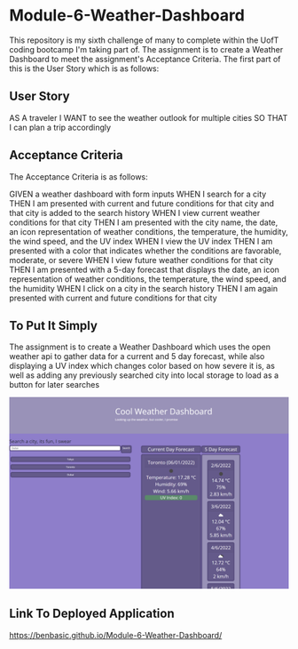 # Module-6-Weather-Dashboard

This repository is my sixth challenge of many to complete within the UofT coding bootcamp I'm taking part of. 
The assignment is to create a Weather Dashboard to meet the assignment's Acceptance Criteria.
The first part of this is the User Story which is as follows:

## User Story

AS A traveler
I WANT to see the weather outlook for multiple cities
SO THAT I can plan a trip accordingly

## Acceptance Criteria

The Acceptance Criteria is as follows:

GIVEN a weather dashboard with form inputs
WHEN I search for a city
THEN I am presented with current and future conditions for that city and that city is added to the search history
WHEN I view current weather conditions for that city
THEN I am presented with the city name, the date, an icon representation of weather conditions, the temperature, the humidity, the wind speed, and the UV index
WHEN I view the UV index
THEN I am presented with a color that indicates whether the conditions are favorable, moderate, or severe
WHEN I view future weather conditions for that city
THEN I am presented with a 5-day forecast that displays the date, an icon representation of weather conditions, the temperature, the wind speed, and the humidity
WHEN I click on a city in the search history
THEN I am again presented with current and future conditions for that city

## To Put It Simply

The assignment is to create a Weather Dashboard which uses the open weather api to gather data for a current and 5 day forecast, while also displaying a UV index which changes color based on how severe it is, as well as adding any previously searched city into local storage to load as a button for later searches


![alt text](assets/images/screenshot.png)


## Link To Deployed Application
https://benbasic.github.io/Module-6-Weather-Dashboard/


